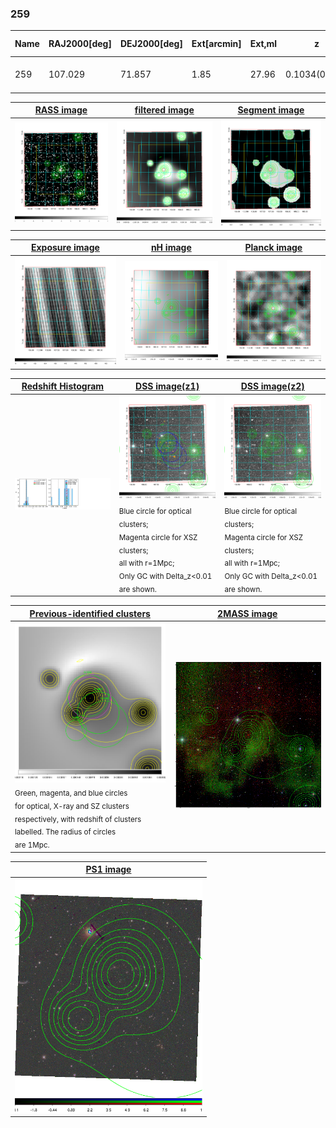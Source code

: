 <div STYLE="page-break-after: always;"></div>

### 259

|Name|RAJ2000[deg]|DEJ2000[deg] |Ext[arcmin]| Ext,ml | z | z_src| C|GC(XSZ,Delta_z<0.01)| GC(OPT,Delta_z<0.01)|GC| R_sig[arcmin] | R500[arcmin] | R500[Mpc]| CRsig[c/s] | CR500[c/s] |L500[1E44 erg/s]|F500[1E-12 erg/s/cm^2]| M500[1E14 Msun]|Tx[keV]|Cnt_sig|Beta|Rc[arcmin]|Comment|Alias|
|---|---|---|---|---|---|------|---|--------|---------|----------|---|---|---|---|---|---|---|---|---|---|---|---|---|---|
|259| 107.029| 71.857| 1.85| 27.96| 0.1034(0.007)| z1, z_xsz| B| MCXC| N, W| A, MCXC, N, W| 11.725| 7.890| 0.899| 0.195(0.033)| 0.185(0.031)| 0.926(0.097)| 3.400(0.358)| 2.28(0.12)| 3.68(0.12)| 78.7| 0.658(-0.101+0.162)| 3.293(-1.019+1.337)| -| k183|

|[RASS image](../image/259/259_img.pdf)|[filtered image](../image/259/259_fil.pdf)|[Segment image](../image/259/259_seg.pdf)|
|-------------------|--------------------|-------------------|
| <img src="../image/259/259_img.png" width="300">  | <img src="../image/259/259_fil.png" width="300">   | <img src="../image/259/259_seg.png" width="300">  |

|[Exposure image](../image/259/259_mex.pdf)| [nH image](../image/259/259_nh.pdf)| [Planck image](../image/259/259_p.pdf)|
|-------------------|--------------------|-------------------|
|<img src="../image/259/259_mex.png" width="300">   | <img src="../image/259/259_nh.png" width="300">    | <img src="../image/259/259_p.png" width="300"> |

|[Redshift Histogram](../image/259/259_zg.pdf) | [DSS image(z1)](../image/259/259_dss_z1.pdf)      |  [DSS image(z2)](../image/259/259_dss_z2.pdf)    |
|-------------------|--------------------|-------------------|
|<img src="../image/259/259_zg.png" width="300"> |<img src="../image/259/259_dss_z1.png" width="300"> <sub><br>Blue circle for optical clusters; <br>Magenta circle for XSZ clusters; <br>all with r=1Mpc; <br>Only GC with Delta_z<0.01 are shown. </sub>| <img src="../image/259/259_dss_z2.png" width="300"><sub><br>Blue circle for optical clusters; <br>Magenta circle for XSZ clusters; <br>all with r=1Mpc; <br>Only GC with Delta_z<0.01 are shown. </sub> |

|[Previous-identified clusters](../image/259/259_gc.pdf) | [2MASS image](../image/259/259_2mass.pdf)      |
|-------------------|-------------------|
|<img src=../image/259/259_gc.png width="300"> <br><sub>Green, magenta, and blue circles <br>for optical, X-ray and SZ clusters <br>respectively, with redshift of clusters <br>labelled. The radius of circles <br>are 1Mpc.</sub>|<img src="../image/259/259_2mass.png" width="300">  |

|[PS1 image](../image/259/259_ps1.pdf)            |
|-------------------|
| <img src="../image/259/259_ps1.png" width="300">  |
